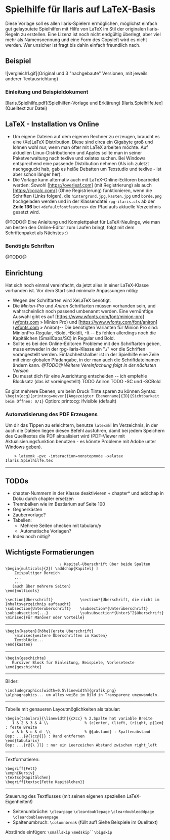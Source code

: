 # Spielhilfe für Ilaris auf LaTeX-Basis

Diese Vorlage soll es allen Ilaris-Spielern ermöglichen, möglichst einfach gut gelayoutete Spielhilfen mit Hilfe von LaTeX im Stil der originalen Ilaris-Regeln zu erstellen. Eine Lizenz ist noch nicht endgültig überlegt, aber viel mehr als Namensnennung und eine Form des Copyleft wird es nicht werden. Wer unsicher ist fragt bis dahin einfach freundlich nach.

## Beispiel

![vergleich1.gif](Original und 3 "nachgebaute" Versionen, mit jeweils anderer Textausrichtung)


### Einleitung und Beispieldokument

[Ilaris.Spielhilfe.pdf](Spielhilfen-Vorlage und Erklärung)
[Ilaris.Spielhilfe.tex](Quelltext zur Datei)


## LaTeX - Installation vs Online

* Um eigene Dateien auf dem eigenen Rechner zu erzeugen, braucht es eine (Xe)LaTeX Distribution. Diese sind circa ein Gigabyte groß und lohnen wohl nur, wenn man öfter mit LaTeX arbeiten möchte. Auf aktuellen Linux-Distributionen und Apples sollte man in seiner Paketverwaltung nach texlive und xelatex suchen. Bei Windows entsprechend eine passende Distribution nehmen (Als ich zuletzt nachgeguckt hab, gab es heiße Debatten um Texstudio und texlive - ist aber schon länger her).
* Die Vorlage kann alternativ auch mit LaTeX-Online-Editoren bearbeitet werden: Sowohl [https://overleaf.com] (mit Registrierung) als auch [https://cocalc.com/] (Ohne Registrierung) funktionieren, wenn die Schriften (Links folgen), die `hintergrund.jpg`, `kasten.jpg` und `borde.png` hochgeladen werden und in der Klassendatei `rpg-ilaris.cls` ab der **Zeile 136** bei `<defaultfontfeatures>` der Pfad aufs aktuelle Verzeichnis gesetzt wird. 

@TODO@ Eine Anleitung und Komplettpaket für LaTeX-Neulinge, wie man am besten den Online-Editor zum Laufen bringt, folgt mit dem Schriftenpaket als Nächstes :)


### Benötigte Schriften

@TODO@
## Einrichtung
Hat sich noch einmal vereinfacht, da jetzt alles in einer LaTeX-Klasse vorhanden ist.
Vor dem Start sind minimale Anpassungen nötig:
   * Wegen der Schriftarten wird XeLaTeX benötigt.
   * Die *Minion-Pro* und *Aniron* Schriftarten müssen vorhanden sein, und wahrscheinlich noch passend umbenannt werden. Eine vernünftige Auswahl gibt es auf [https://www.wfonts.com/font/minion-pro](wfonts.com » Minion Pro) und [https://www.wfonts.com/font/aniron](wfonts.com » Aniron)-- Die benötigten Varianten für Minion Pro sind: MinionPro-Regular, -Bold, -BoldIt, -It -- Es fehlen allerdings noch die Kapitälchen (SmallCaps/SC) in Regular und Bold.
   * Sollte es bei den Online-Editoren Probleme mit den Schriftarten geben, muss entweder in der rpg-ilaris-Klasse ein "./" vor die Schriften vorangestellt werden. Einfachheitshalber ist in der Spielhilfe eine Zeile mit einer globalen Pfadangabe, in der man auch die Schriftdateinamen ändern kann. *@TODO@ Weitere Vereinfachung folgt in der nächsten Version* 
   * Du musst dich für eine Ausrichtung entscheiden -- ich empfehle Blocksatz (das ist voreingestellt)
   TODO Aniron
   TODO -SC und -SCBold

Es gibt mehrere Ebenen, um beim Druck Tinte sparen zu können
Syntax: `\begin{ocg}[printocg=never]{Angezeigter Ebenenname}{ID}{Sichtbarkeit beim Öffnen: 0/1}`
        Option: printocg: ifvisible (default)

### Automatisierung des PDF Erzeugens
Um dir das Tippen zu erleichtern, benutze `latexmk`! Im Verzeichnis, in der auch die Dateien liegen diesen Befehl ausführen, damit bei jedem Speichern des Quelltextes die PDF aktualisiert wird (PDF-Viewer mit Aktualisierungsfunktion benutzen - es könnte Probleme mit Adobe unter Windows geben).
```
	> latexmk -pvc -interaction=nonstopmode -xelatex Ilaris.Spielhilfe.tex
```

-----

## TODOs

* chapter-Nummern in der Klasse deaktivieren + chapter* und addchap in Doku durch chapter ersetzen
* Trennbalken wie im Bestiarium auf Seite 100
* Gegnerkästen
* Zaubervorlage?
* Tabellen:
	* Mehrere Seiten checken mit tabularx/y
	* Automatische Vorlagen?
* Index noch nötig?

## Wichtigste Formatierungen
```
						↓ Kapitel-Überschrift über beide Spalten
\begin{multicols}{2}[ \addchap{Kapitel} ]
    Zeispaltiger Bereich
    ...
    ...
   (auch über mehrere Seiten)
\end{multicols}
```

```
\section{Überschrift}            \section*{Überschrift, die nicht im Inhaltsverzeichnis auftaucht}
\subsection{Unterüberschrift}    \subsection*{Unterüberschrift}
\subsubsection{...}              \subsubsection*{Unter$^2$überschrift}
\minisec{Für Manöver oder Vorteile}
```
---
```
\begin{kasten}{höhe}{erste Überschrift}
	\minisec{weitere Überschriften im Kasten}
	Textblöcke...
\end{kasten}
```
---
```
\begin{geschichte}
   Kursiver Block für Einleitung, Beispiele, Vorlesetexte
\end{geschichte}
```
---
Bilder:
```
\includegraphics[width=0.5\linewidth]{grafik.png}
\alphagraphics... um alles weiße im Bild in Transparenz umzuwandeln.
```
---
Tabelle mit genaueren Layoutmöglichkeiten als tabular:
```
\begin{tabularx}{\linewidth}{cXcc} % 2.Spalte hat variable Breite
   1 & 2 & 3 & 4 \\                % (c)enter, (l)eft, (r)ight, p{1cm} : feste Breite
   a & b & c & d  \\               % @{abstand} : Spaltenabstand - Bsp: ...{@{}cc@{}} : Rand entfernen
\end{tabularix}                                                    Bsp: ...{r@{\ }l} : nur ein Leerzeichen Abstand zwischen right_left
```
---
Textformatieren: 
```
\begriff{Fett}
\emph{Kursiv}
\textsc{Kapitälchen} 
\begriff{textsc{Fette Kapitälchen}}
```
---
Steuerung des Textflusses (mit seinen eigenen speziellen LaTeX-Eigenheiten!)
   * Seitenumbrüche: `\clearpage` `\cleardoublepage` `\cleardoubleoddpage` `\cleardoubleevenpage`
   * Spaltenumbruch: `\columnbreak` (füllt auf! Siehe Beispiele im Quelltext)

Abstände einfügen:
   `\smallskip` `\medskip``\bigskip`
